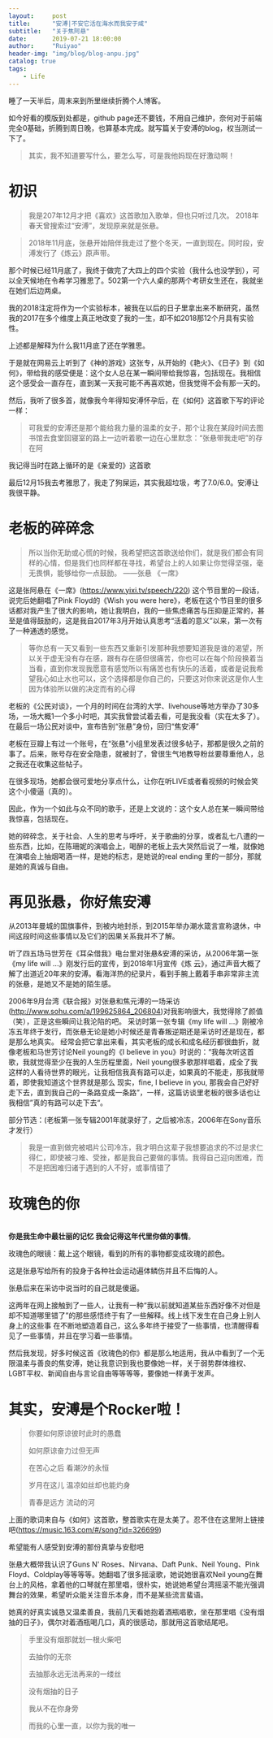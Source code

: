 ```yaml
---
layout:     post
title:      "安溥|不安它活在海水而我安于咸"
subtitle:   "关于焦阿悬"
date:       2019-07-21 18:00:00
author:     "Ruiyao"
header-img: "img/blog/blog-anpu.jpg"
catalog: true
tags:
    - Life
---
```

<p> 睡了一天半后，周末来到所里继续折腾个人博客。</p>
<p>如今好看的模版到处都是，github page还不要钱，不用自己维护，奈何对于前端完全0基础，折腾到周日晚，也算基本完成。就写篇关于安溥的blog，权当测试一下了。</p>

> 其实，我不知道要写什么，要怎么写，可是我他妈现在好激动啊！


# 初识
 > 我是207年12月才把《喜欢》这首歌加入歌单，但也只听过几次。
 > 2018年春天曾搜索过“安溥”，发现原来就是张悬。
 
 > 2018年11月底，张悬开始陪伴我走过了整个冬天，一直到现在。同时段，安溥发行了《炼云》原声带。
 
 那个时候已经11月底了，我终于做完了大四上的四个实验（我什么也没学到），可以全天候地在令希学习雅思了。502第一个六人桌的那两个考研女生还在，我就坐在她们后边两桌。
 
 我的2018注定将作为一个实验标本，被我在以后的日子里拿出来不断研究，虽然我的2017在多个维度上真正地改变了我的一生，却不如2018那12个月具有实验性。
 
 上述都是解释为什么我11月底了还在学雅思。
 
 于是就在网易云上听到了《神的游戏》这张专，从开始的《艳火》、《日子》到《如何》，带给我的感受便是：这个女人总在某一瞬间带给我惊喜，包括现在。我相信这个感受会一直存在，直到某一天我可能不再喜欢她，但我觉得不会有那一天的。
 
 然后，我听了很多首，就像我今年得知安溥怀孕后，在《如何》这首歌下写的评论一样：
 > 可我爱的安溥还是那个能给我力量的温柔的女子，那个让我在某段时间去图书馆去食堂回寝室的路上一边听着歌一边在心里默念：“张悬带我走吧”的存在阿
 
 我记得当时在路上循环的是《亲爱的》这首歌
 
 最后12月15我去考雅思了，我走了狗屎运，其实我超垃圾，考了7.0/6.0。安溥让我很平静。


# 老板的碎碎念
> 所以当你无助或心慌的时候，我希望把这首歌送给你们，就是我们都会有同样的心情，但是我们也同样都在寻找，希望台上的人如果让你觉得坚强，毫无畏惧，能够给你一点鼓励。                      ——张悬 《一席》

这是张阿悬在《一席》(https://www.yixi.tv/speech/220) 这个节目里的一段话，说完后她翻唱了Pink Floyd的《Wish you were here》，老板在这个节目里的很多话都对我产生了很大的影响，她让我明白，我的一些焦虑痛苦与压抑是正常的，甚至是值得鼓励的，这是我自2017年3月开始认真思考“活着的意义”以来，第一次有了一种通透的感觉。

> 等你总有一天又看到一些东西又重新引发那种我想要知道我是谁的渴望，所以关于虚无没有存在感，跟有存在感但很痛苦，你也可以在每个阶段换着当当看，直到你发现我愿意有感觉所以有痛苦也有快乐的活着，或者是说我希望我心如止水也可以，这个选择都是你自己的，只要这对你来说这是你人生因为体验所以做的决定而有的心得

老板的《公民对谈》，一个月的时间在台湾的大学、livehouse等地方举办了30多场，一场大概1一个多小时吧，其实我曾尝试着去看，可是我没看（实在太多了）。在最后一场公民对谈中，宣布告别“张悬”身份，回归“焦安溥”

老板在豆瓣上有过一个账号，在“张悬"小组里发表过很多帖子，那都是很久之前的事了。后来，账号存在安全隐患，就被封了，曾很生气地教导粉丝要尊重他人，总之我还在收集这些帖子。

在很多现场，她都会很可爱地分享点什么，让你在听LIVE或者看视频的时候会笑这个小傻逼（真的）。

因此，作为一个如此与众不同的歌手，还是上文说的：这个女人总在某一瞬间带给我惊喜，包括现在。

她的碎碎念，关于社会、人生的思考与呼吁，关于歌曲的分享，或者乱七八遭的一些东西，比如，在陈珊妮的演唱会上，喝醉的老板上去大哭然后说了一堆，就像她在演唱会上抽烟喝酒一样，是她的标志，是她说的real ending 里的一部分，那就是她的真诚与自由。

# 再见张悬，你好焦安溥
从2013年曼城的国旗事件，到被内地封杀，到2015年举办潮水箴言宣称退休，中间这段时间这些事情以及它们的因果关系我并不了解。

听了四五场马世芳在《耳朵借我》电台里对张悬&安溥的采访，从2006年第一张《my life will ...》刚发行后的宣传，到2018年1月宣传《炼
云》，通过声音大概了解了出道近20年来的安溥。看海洋热的纪录片，看到手腕上戴着手串非常非主流的张悬，是她又不是她的陌生感。

2006年9月台湾《联合报》对张悬和焦元溥的一场采访(http://www.sohu.com/a/199625864_206804)对我影响很大，我觉得除了颜值（笑），正是这些瞬间让我沦陷的吧。
采访时第一张专辑《my life will ...》刚被冷冻五年终于发行，而张悬无论是她小时候还是青春叛逆期还是采访时还是现在，都是那么地真实。
经常会把它拿出来看，其实老板的成长和成名经历都很曲折，就像老板和马世芳讨论Neil young的《I believe in you》时说的：“我每次听这首歌，我就觉得至少在我的人生历程里面，Neil young很多歌那样唱着，成全了我这样的人看待世界的眼光，让我相信我真有路可以走，如果真的不能走，那我就带着，即使我知道这个世界就是那么
现实，fine, I believe in you, 那我会自己好好走下去，直到我自己的一条路变成一条路”，一样，这篇访谈里老板的很多话也让我相信”真的有路可以走下去“。

部分节选：(老板第一张专辑2001年就录好了，之后被冷冻，2006年在Sony音乐才发行）
> 我是一直到做完被唱片公司冷冻，我才明白这辈子我想要追求的不过是求仁得仁，即使被刁难、受挫，都是我自己要做的事情。我得自己迎向困难，而不是把困难归诸于遇到的人不好，或事情错了


# 玫瑰色的你
<div>
		    
  <br><b>你是我生命中最壮丽的记忆 我会记得这年代里你做的事情</b>。
 
  玫瑰色的眼镜：戴上这个眼镜，看到的所有的事物都变成玫瑰的颜色。
  
  这是张悬写给所有的投身于各种社会运动遍体鳞伤并且不后悔的人。
  
  张悬后来在采访中说当时的自己就是傻逼。
  
  这两年在网上接触到了一些人，让我有一种“我以前就知道某些东西好像不对但是却不知道哪里错了”的那些感悟终于有了一些解释。线上线下发生在自己身上别人身上的这些事
  在不断地塑造着自己，这么多年终于接受了一些事情，也清醒得看见了一些事情，并且在学习着一些事情。
  
  然后我发现，好多时候这首《玫瑰色的你》都是那么地适用，我从中看到了一个无限温柔与善良的焦安溥，她让我意识到我也要像她一样，关于弱势群体维权、LGBT平权、新闻自由与言论自由等等等等，要像她一样勇于发声。
 


# 其实，安溥是个Rocker啦！

  > 你要如何原谅彼时此时的愚蠢
  >
  > 如何原谅奋力过但无声
  >
  > 在苦心之后 看潮汐的永恒 
  >
  > 岁月在这儿 温凉如丝却也能灼身
  >
  > 青春是远方 流动的河      
  
上面的歌词来自与《如何》这首歌，整首歌实在是太美了。忍不住在这里附上链接吧(https://music.163.com/#/song?id=326699)

希望能有人感受到安溥的那份真挚与安慰吧
  
张悬大概带我认识了Guns N' Roses、Nirvana、Daft Punk、Neil Young、Pink Floyd、Coldplay等等等等。她翻唱了很多摇滚歌，她说她很喜欢Neil young在舞台上的风格，拿着他的口琴就在那里唱，很朴实，她说她希望台湾摇滚不能光强调舞台的效果，希望听众能关注音乐本身，而不是某些流言蜚语。
  
她真的好真实诚恳又温柔善良，我前几天看她抱着酒瓶唱歌，坐在那里唱《没有烟抽的日子》，偶尔对着酒瓶喝几口，真的很感动，那就用这首歌结尾吧。

>手里没有烟那就划一根火柴吧
>
>去抽你的无奈
>
>去抽那永远无法再来的一缕丝
>
>没有烟抽的日子
>
>我从不在你身旁
>
>而我的心里一直，以你为我的唯一

  
  
  
  
  
 
   
